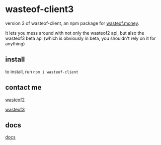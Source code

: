 # wasteof-client3
version 3 of wasteof-client, an npm package for [wasteof.money](https://wasteof.money). 

It lets you mess around with not only the wasteof2 api, but also the wasteof3 beta api (which is obviously in beta, you shouldn't rely on it for anything)
## install
to install, run `npm i wasteof-client`

## contact me
[wasteof2](https://wasteof.money/@oren)

[wasteof3](https://beta.wasteof.money/@oren)
## docs
[docs](https://oren-lindsey.github.io/wasteof-client-docs/)
